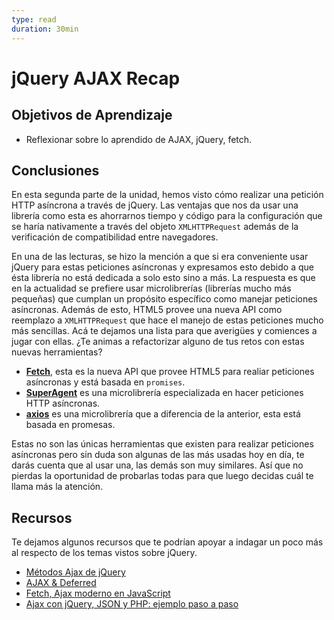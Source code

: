 ```yaml
---
type: read
duration: 30min
---
```


# jQuery AJAX Recap

## Objetivos de Aprendizaje

- Reflexionar sobre lo aprendido de AJAX, jQuery, fetch.

## Conclusiones

En esta segunda parte de la unidad, hemos visto cómo realizar una petición HTTP
asíncrona a través de jQuery. Las ventajas que nos da usar una librería como
esta es ahorrarnos tiempo y código para la configuración que se haría
nativamente a través del objeto `XMLHTTPRequest` además de la verificación
de compatibilidad entre navegadores.

En una de las lecturas, se hizo la mención a que si era conveniente usar jQuery
para estas peticiones asíncronas y expresamos esto debido a que ésta librería
no está dedicada a solo esto sino a más. La respuesta es que en la actualidad
se prefiere usar microlibrerías (librerías mucho más pequeñas) que cumplan un
propósito específico como manejar peticiones asíncronas. Además de esto, HTML5
provee una nueva API como reemplazo a `XMLHTTPRequest` que hace el manejo de
estas peticiones mucho más sencillas. Acá te dejamos una lista para que
averigües y comiences a jugar con ellas. ¿Te animas a refactorizar alguno de tus
retos con estas nuevas herramientas?

- **[Fetch](https://developer.mozilla.org/es/docs/Web/API/Fetch_API/Utilizando_Fetch)**,
  esta es la nueva API que provee HTML5 para realiar peticiones asíncronas y
  está basada en `promises`.
- **[SuperAgent](https://github.com/visionmedia/superagent)** es una
  microlibrería especializada en hacer peticiones HTTP asíncronas.
- **[axios](https://github.com/axios/axios)** es una microlibrería que a
  diferencia de la anterior, esta está basada en promesas.

Estas no son las únicas herramientas que existen para realizar peticiones
asíncronas pero sin duda son algunas de las más usadas hoy en día, te darás
cuenta que al usar una, las demás son muy similares. Así que no pierdas la
oportunidad de probarlas todas para que luego decidas cuál te llama más la
atención.

## Recursos

Te dejamos algunos recursos que te podrían apoyar a indagar un poco más al
respecto de los temas vistos sobre jQuery.

- [Métodos Ajax de jQuery](http://librosweb.es/libro/fundamentos_jquery/capitulo_7/metodos_ajax_de_jquery.html)
- [AJAX & Deferred](http://jqfundamentals.com/chapter/ajax-deferreds)
- [Fetch, Ajax moderno en JavaScript](https://desarrolloweb.com/articulos/fetch-ajax-javascript.html)
- [Ajax con jQuery, JSON y PHP: ejemplo paso a paso](https://cybmeta.com/ajax-con-json-y-php-ejemplo-paso-a-paso)
